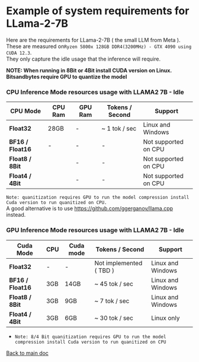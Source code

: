 # Example of system requirements for LLama-2-7B

Here are the requirements for LLama-2-7B ( the small LLM from Meta ). \
These are measured on`Ryzen 5800x 128GB DDR4(3200MHz) - GTX 4090 using CUDA 12.3`.\
They only capture the idle usage that the inference will require.

**NOTE: When running in 8Bit or 4Bit install CUDA version on Linux.** \
**Bitsandbytes require GPU to quantize the model**

### CPU Inference Mode resources usage with LLAMA2 7B - **Idle**

| **CPU Mode**       | **CPU Ram** | **GPU Ram** | Tokens / Second | Support              |
|--------------------|-------------|-------------|-----------------|----------------------|
| **Float32**        | 28GB        | -           | ~ 1 tok / sec   | Linux and Windows    |
| **BF16 / Float16** | -           | -           | -               | Not supported on CPU |
| **Float8 / 8Bit**  |             | -           | -               | Not supported on CPU |
| **Float4 / 4Bit**  |             | -           | -               | Not supported on CPU | 
 `Note: quanitization requires GPU to run the model compression install Cuda version to run quanitized on CPU.` \
A good alternative is to use https://github.com/ggerganov/llama.cpp instead.


### GPU Inference Mode resources usage with LLAMA2 7B - **Idle** 

| Cuda Mode          | CPU | Cuda mode | Tokens / Second         | Support                |
|--------------------|-----|-----------|-------------------------|------------------------|
| **Float32**        | -   | -         | Not implemented ( TBD ) | Linux and Windows      |  
| **BF16 / Float16** | 3GB | 14GB      | ~ 45 tok / sec          | Linux and Windows      |
| **Float8 / 8Bit**  | 3GB | 9GB       | ~ 7 tok / sec           | Linux and Windows      |
| **Float4 / 4Bit**  | 3GB | 6GB       | ~ 30 tok / sec          | Linux only |
- `Note: 8/4 Bit quanitization requires GPU to run the model compression install Cuda version to run quanitized on CPU`

[Back to main doc](../README.md)